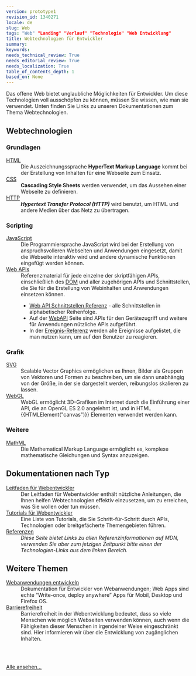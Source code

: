 ```yaml
---
version: prototype1
revision_id: 1340271
locale: de
slug: Web
tags: "Web" "Landing" "Verlauf" "Technologie" "Web Entwicklung"
title: Webtechnologien für Entwickler
summary: 
keywords: 
needs_technical_review: True
needs_editorial_review: True
needs_localization: True
table_of_contents_depth: 1
based_on: None
---
```

<p>Das offene Web bietet unglaubliche Möglichkeiten für Entwickler. Um diese Technologien voll ausschöpfen zu können, müssen Sie wissen, wie man sie verwendet. Unten finden Sie Links zu unseren Dokumentationen zum Thema Webtechnologien.</p>

<div class="row topicpage-table">
<div class="section">
<h2 class="Documentation" id="Docs_for_add-on_developers" name="Docs_for_add-on_developers">Webtechnologien</h2>

<h3 id="Grundlagen">Grundlagen</h3>

<dl>
 <dt><a href="/de/docs/Web/HTML" title="/en-US/docs/Web/HTML">HTML</a></dt>
 <dd>Die Auszeichnungssprache <strong>HyperText Markup Language</strong> kommt bei der Erstellung von Inhalten für eine Webseite zum Einsatz.</dd>
 <dt><a href="/de/docs/Web/CSS" title="/en-US/docs/Web/CSS">CSS</a></dt>
 <dd><strong>Cascading Style Sheets</strong> werden verwendet, um das Aussehen einer Webseite zu definieren.</dd>
 <dt><a href="/de/docs/Web/HTTP">HTTP</a></dt>
 <dd><strong><dfn>Hypertext Transfer Protocol (HTTP)</dfn></strong> wird benutzt, um HTML und andere Medien über das Netz zu übertragen.</dd>
</dl>

<h3 id="Scripting">Scripting</h3>

<dl>
 <dt><a href="/de/docs/Web/JavaScript">JavaScript</a></dt>
 <dd>Die Programmiersprache JavaScript wird bei der Erstellung von anspruchsvolleren Webseiten und Anwendungen eingesetzt, damit die Webseite interaktiv wird und andere dynamische Funktionen eingefügt werden können.</dd>
 <dt><a href="/de/docs/Web/Reference/API" title="/en-US/docs/Web/API">Web APIs</a></dt>
 <dd>Referenzmaterial für jede einzelne der skriptfähigen APIs, einschließlich des <a href="/de/docs/DOM">DOM</a> und aller zugehörigen APIs und Schnittstellen, die Sie für die Erstellung von Webinhalten und Anwendungen einsetzen können.
 <ul>
  <li><a href="/de/docs/Web/API" title="/en-US/docs/Web/API">Web API Schnittstellen Referenz</a> - alle Schnittstellen in alphabetischer Reihenfolge.</li>
  <li>Auf der <a href="/de/docs/Web/WebAPI">WebAPI</a> Seite sind APIs für den Gerätezugriff und weitere für Anwendungen nützliche APIs aufgeführt.</li>
  <li>In der <a href="de/docs/Web/Events">Ereignis-Referenz</a> werden alle Ereignisse aufgelistet, die man nutzen kann, um auf den Benutzer zu reagieren.</li>
 </ul>
 </dd>
</dl>

<h3 id="Grafik">Grafik</h3>

<dl>
 <dt><a href="/de/docs/Web/SVG" title="/en-US/docs/Web/SVG">SVG</a></dt>
 <dd>Scalable Vector Graphics ermöglichen es Ihnen, Bilder als Gruppen von Vektoren und Formen zu beschreiben, um sie dann unabhängig von der Größe, in der sie dargestellt werden, reibungslos skalieren zu lassen.</dd>
 <dt><a href="/de/docs/Web/WebGL" title="/en-US/docs/Web/WebGL">WebGL</a></dt>
 <dd>WebGL ermöglicht 3D-Grafiken im Internet durch die Einführung einer API, die an OpenGL ES 2.0 angelehnt ist, und in HTML&nbsp; {{HTMLElement("canvas")}} Elementen verwendet werden kann.</dd>
</dl>

<h3 id="Weitere">Weitere</h3>

<dl>
 <dt><a href="/de/docs/Web/MathML" title="/en-US/docs/Web/MathML">MathML</a></dt>
 <dd>Die Mathematical Markup Language ermöglicht es, komplexe mathematische Gleichungen und Syntax anzuzeigen.</dd>
</dl>
</div>

<div class="section">
<h2 class="Documentation" id="Docs_for_add-on_developers" name="Docs_for_add-on_developers">Dokumentationen nach Typ</h2>

<dl>
 <dt><a href="/de/docs/Web/Guide">Leitfaden für Webentwickler</a></dt>
 <dd>Der Leitfaden für Webentwickler enthält nützliche Anleitungen, die Ihnen helfen Webtechnologien effektiv einzusetzen, um zu erreichen, was Sie wollen oder tun müssen.</dd>
 <dt><a href="/de/docs/Web/Tutorials">Tutorials für Webentwickler</a></dt>
 <dd>Eine Liste von Tutorials, die Sie Schritt-für-Schritt durch APIs, Technologien oder breitgefächerte Themengebieten führen.</dd>
 <dt><a href="/de/docs/Web/Reference">Referenzen</a></dt>
 <dd><em><em>Diese Seite bietet Links zu allen Referenzinformationen auf MDN, verwenden Sie aber zum jetzigen Zeitpunkt bitte einen der Technologien-Links aus dem linken Bereich.</em></em></dd>
</dl>

<h2 id="Weitere_Themen">Weitere Themen</h2>

<dl>
 <dt><a href="/de/Apps">Webanwendungen entwickeln</a></dt>
 <dd>Dokumentation für Entwickler von Webanwendungen; Web Apps sind echte “Write-once, deploy anywhere” Apps für Mobil, Desktop und Firefox OS.</dd>
 <dt><a href="/de/docs/Web/Barrierefreiheit">Barrierefreiheit</a></dt>
 <dd>Barrierefreiheit in der Webentwicklung bedeutet, dass so viele Menschen wie möglich Webseiten verwenden können, auch wenn die Fähigkeiten dieser Menschen in irgendeiner Weise eingeschränkt sind. Hier informieren wir über die Entwicklung von zugänglichen Inhalten.</dd>
</dl>
</div>
</div>

<h3 id="sect1">&nbsp;</h3>

<p><span class="alllinks"><a href="/de/docs/tag/Web">Alle ansehen...</a></span></p>

